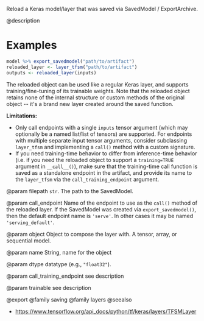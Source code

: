 Reload a Keras model/layer that was saved via SavedModel / ExportArchive.

@description

# Examples

```r
model %>% export_savedmodel("path/to/artifact")
reloaded_layer <- layer_tfsm("path/to/artifact")
outputs <- reloaded_layer(inputs)
```

The reloaded object can be used like a regular Keras layer, and supports
training/fine-tuning of its trainable weights. Note that the reloaded
object retains none of the internal structure or custom methods of the
original object -- it's a brand new layer created around the saved
function.

**Limitations:**

* Only call endpoints with a single `inputs` tensor argument
(which may optionally be a named list/list of tensors) are supported.
For endpoints with multiple separate input tensor arguments, consider
subclassing `layer_tfsm` and implementing a `call()` method with a
custom signature.
* If you need training-time behavior to differ from inference-time behavior
(i.e. if you need the reloaded object to support a `training=TRUE` argument
in `__call__()`), make sure that the training-time call function is
saved as a standalone endpoint in the artifact, and provide its name
to the `layer_tfsm` via the `call_training_endpoint` argument.

@param filepath
`str`. The path to the SavedModel.

@param call_endpoint
Name of the endpoint to use as the `call()` method
of the reloaded layer. If the SavedModel was created
via `export_savedmodel()`,
then the default endpoint name is `'serve'`. In other cases
it may be named `'serving_default'`.

@param object
Object to compose the layer with. A tensor, array, or sequential model.

@param name
String, name for the object

@param dtype
datatype (e.g., `"float32"`).

@param call_training_endpoint
see description

@param trainable
see description

@export
@family saving
@family layers
@seealso
+ <https://www.tensorflow.org/api_docs/python/tf/keras/layers/TFSMLayer>

